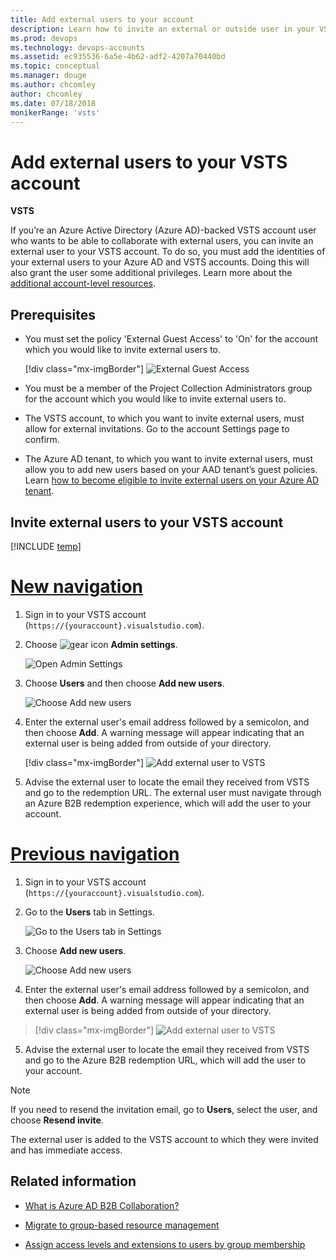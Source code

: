 ```yaml
---
title: Add external users to your account 
description: Learn how to invite an external or outside user in your VSTS (Visual Studio Online, VSO, VSTS) account
ms.prod: devops
ms.technology: devops-accounts
ms.assetid: ec935536-6a5e-4b62-adf2-4207a70440bd
ms.topic: conceptual
ms.manager: douge
ms.author: chcomley
author: chcomley
ms.date: 07/18/2018
monikerRange: 'vsts'
---
```

# Add external users to your VSTS account

**VSTS**

If you’re an Azure Active Directory (Azure AD)-backed VSTS account user who wants to be able to collaborate with external users, you can invite an external user to your VSTS account. To do so, you must add the identities of your external users to your Azure AD and VSTS accounts. Doing this will also grant the user some additional privileges. Learn more about the [additional account-level resources](resources-granted-to-project-members.md).

## Prerequisites

* You must set the policy 'External Guest Access' to 'On' for the account which you would like to invite external users to.

   [!div class="mx-imgBorder"]
   ![External Guest Access](_img/add-external-user/aad-guest-policy.png)

* You must be a member of the Project Collection Administrators group for the account which you would like to invite external users to.

* The VSTS account, to which you want to invite external users, must allow for external invitations. Go to the account Settings page to confirm.

* The Azure AD tenant, to which you want to invite external users, must allow you to add new users based on your AAD tenant’s guest policies. Learn [how to become eligible to invite external users on your Azure AD tenant](https://docs.microsoft.com/en-us/azure/active-directory/active-directory-b2b-delegate-invitations).

## Invite external users to your VSTS account

[!INCLUDE [temp](../../work/_shared/new-agile-hubs-feature.md)]

# [New navigation](#tab/new-nav)

1. Sign in to your VSTS account (```https://{youraccount}.visualstudio.com```).

2. Choose ![gear icon](../../_img/icons/gear-icon.png) **Admin settings**.

   ![Open Admin Settings](_img/_shared/open-admin-settings-vert.PNG)

3. Choose **Users** and then choose **Add new users**.

   ![Choose Add new users](_img/_shared/add-new-users.png)

4. Enter the external user's email address followed by a semicolon, and then choose **Add**. A warning message will appear indicating that an external user is being added from outside of your directory.

   [!div class="mx-imgBorder"]
   ![Add external user to VSTS](_img/add-external-user/add-external-user-vert.png)

5. Advise the external user to locate the email they received from VSTS and go to the redemption URL. The external user must navigate through an Azure B2B redemption experience, which will add the user to your account.

# [Previous navigation](#tab/previous-nav)

1. Sign in to your VSTS account (```https://{youraccount}.visualstudio.com```).

2. Go to the **Users** tab in Settings.

   ![Go to the Users tab in Settings](../../_shared/_img/users-hub-updated-ui.png)

3. Choose **Add new users**.

   ![Choose Add new users](_img/add-external-user/choose-add-new-users.PNG)

4. Enter the external user's email address followed by a semicolon, and then choose **Add**. A warning message will appear indicating that an external user is being added from outside of your directory.

> [!div class="mx-imgBorder"]
![Add external user to VSTS](_img/add-external-user/add-external-user.png)

5. Advise the external user to locate the email they received from VSTS and go to the Azure B2B redemption URL, which will add the user to your account.

>[!Note]
>If you need to resend the invitation email, go to **Users**, select the user, and choose **Resend invite**.

The external user is added to the VSTS account to which they were invited and has immediate access.

## Related information

* [What is Azure AD B2B Collaboration?](https://docs.microsoft.com/en-us/azure/active-directory/active-directory-b2b-what-is-azure-ad-b2b)

* [Migrate to group-based resource management](migrate-to-group-based-resource-management-in-VSTS.md)

* [Assign access levels and extensions to users by group membership](assign-access-levels-and-extensions-by-group-membership.md)
